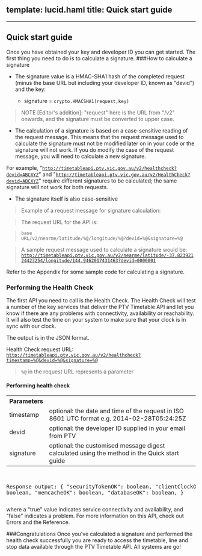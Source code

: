 template: lucid.haml
title: Quick start guide
---
---
## Quick start guide
Once you have obtained your key and developer ID you can get started. The first thing you need to do is to calculate a signature.
###How to calculate a signature
* The signature value is a HMAC-SHA1 hash of the completed request (minus the base URL but including your developer ID, known as "devid") and the key:
   
    * signature        =        <code>crypto.HMACSHA1(request,key)</code>

> NOTE [Editor's addition]: "request" here is the URL from "/v2" onwards, and the signature must be converted to upper case.

* The calculation of a signature is based on a case-sensitive reading of the request message. This means that the request message used to calculate the signature must not be modified later on in your code or the signature will not work. If you do modify the case of the request message, you will need to calculate a new signature.

For example, "<code>http://timetableapi.ptv.vic.gov.au/v2/healthcheck?devid=ABCXYZ</code>" and "<code>http://timetableapi.ptv.vic.gov.au/v2/HealthCheck?devid=ABCXYZ</code>" require different signatures to be calculated; the same signature will not work for both requests.
* The signature itself is also case-sensitive

>Example of a request message for signature calculation:

> The request URL for the  API is:

><code>base URL/v2/nearme/latitude/%@/longitude/%@?devid=%@&signature=%@</code>

> A sample request message used to calculate a signature would be:
> <code>http://timetableapi.ptv.vic.gov.au/v2/nearme/latitude/-37.82392124423254/longitude/144.9462017431463?devid=0000001</code>



Refer to the Appendix for some sample code for calculating a signature.
### Performing the Health Check
The first API you need to call is the Health Check.
The Health Check will test a number of the key services that deliver the PTV Timetable API and let you know if there are any problems with connectivity, availability or reachability.
It will also test the time on your system to make sure that your clock is in sync with our clock.

The output is in the JSON format. <a href="#fig-healthcheck"></a>

Health Check request URL:
<code>http://timetableapi.ptv.vic.gov.au/v2/healthcheck?timestamp=%@&devid=%@&signature=%@</code>

><code>%@</code> in the request URL represents a parameter



<div id="fig-healthcheck">
<h4>Performing health check</h4>


<table>
<tr>
<th>Parameters</th></tr>
<tr>
<td>timestamp</td><td>optional: the date and time of the request in ISO 8601 UTC format e.g. 2014-02-28T05:24:25Z</td>
</tr><tr>
<td>devid</td><td>optional: the developer ID supplied in your email from PTV</td>
</tr><tr>
<td>signature</td><td>optional: the customised message digest calculated using the method in the Quick start guide</td>
</tr>
</table>  
<pre>

Response output:
{
  "securityTokenOK": boolean,
  "clientClockOK": boolean,
  "memcacheOK": boolean,
  "databaseOK": boolean,
}
</pre>
where a "true" value indicates service connectivity and availability, and "false" indicates a problem. For more information on this API, check out Errors and the Reference.
</div>
###Congratulations
Once you've calculated a signature and performed the health check successfully you are ready to access the timetable, line and stop data available through the PTV Timetable API.
All systems are go!